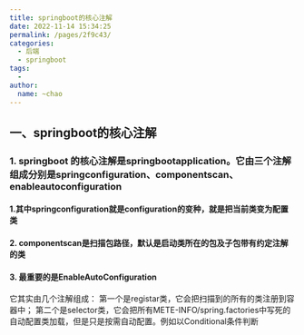 ```yaml
---
title: springboot的核心注解
date: 2022-11-14 15:34:25
permalink: /pages/2f9c43/
categories:
  - 后端
  - springboot
tags:
  - 
author: 
  name: ~chao
---
```

## 一、springboot的核心注解
### 1. springboot 的核心注解是springbootapplication。它由三个注解组成分别是springconfiguration、componentscan、enableautoconfiguration
#### 1.其中springconfiguration就是configuration的变种，就是把当前类变为配置类
#### 2. componentscan是扫描包路径，默认是启动类所在的包及子包带有约定注解的类
#### 3. 最重要的是EnableAutoConfiguration
  它其实由几个注解组成：
第一个是registar类，它会把扫描到的所有的类注册到容器中；
第二个是selector类，它会把所有METE-INFO/spring.factories中写死的自动配置类加载，但是只是按需自动配置。例如以Conditional条件判断

